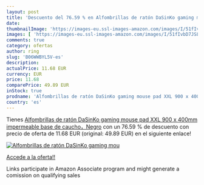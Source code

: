 ```yaml
---
layout: post
title: 'Descuento del 76.59 % en Alfombrillas de ratón DaSinKo gaming mou'
date: 
thumbnailImage: 'https://images-eu.ssl-images-amazon.com/images/I/51fIvbD7JSL._SL200_.jpg'
images: [ 'https://images-eu.ssl-images-amazon.com/images/I/51fIvbD7JSL._SL200_.jpg' ]
comments: true
category: ofertas
author: ring
slug: 'B06WWBYL5V-es'
description:
actualPrice: 11.68 EUR
currency: EUR
price: 11.68
comparePrice: 49.89 EUR
inStock: true
prodname: 'Alfombrillas de ratón DaSinKo gaming mouse pad XXL 900 x 400mm  impermeable base de caucho，Negro'
country: 'es'
---
```


Tienes [Alfombrillas de ratón DaSinKo gaming mouse pad XXL 900 x 400mm  impermeable base de caucho，Negro](https://www.amazon.es/dp/B06WWBYL5V/?tag=tolees-21) con un 76.59 % de descuento con precio de oferta de 11.68 EUR (original: 49.89 EUR) en el siguiente enlace!

[![Alfombrillas de ratón DaSinKo gaming mou](https://images-eu.ssl-images-amazon.com/images/I/51fIvbD7JSL._SL200_.jpg)](https://www.amazon.es/dp/B06WWBYL5V/?tag=tolees-21)

[Accede a la oferta!!](https://www.amazon.es/dp/B06WWBYL5V/?tag=tolees-21)

Links participate in Amazon Associate program and might generate a comission on qualifying sales


